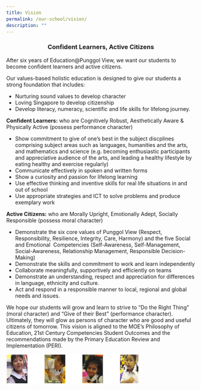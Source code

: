 ```yaml
---
title: Vision
permalink: /our-school/vision/
description: ""
---
```

<html>
<body>

<h3 style="text-align:center;">Confident Learners, Active Citizens</h3>

</body>
</html>

After six years of Education@Punggol View, we want our students to become confident learners and active citizens.

Our values-based holistic education is designed to give our students a strong foundation that includes:

*   Nurturing sound values to develop character
*   Loving Singapore to develop citizenship
*   Develop literacy, numeracy, scientific and life skills for lifelong journey.

**Confident Learners:** who are Cognitively Robust, Aesthetically Aware & Physically Active (possess performance character)  

*   Show commitment to give of one’s best in the subject discplines comprising subject areas such as languages, humanities and the arts, and mathematics and science (e.g. becoming enthusiastic participants and appreciative audience of the arts, and leading a healthy lifestyle by eating healthy and exercise regularly)
*   Communicate effectively in spoken and written forms
*   Show a curiosity and passion for lifelong learning
*   Use effective thinking and inventive skills for real life situations in and out of school
*   Use appropriate strategies and ICT to solve problems and produce exemplary work

  

**Active Citizens:** who are Morally Upright, Emotionally Adept, Socially Responsible (possess moral character)

*   Demonstrate the six core values of Punggol View (Respect, Responsibility, Resilience, Integrity, Care, Harmony) and the five Social and Emotional  Competencies (Self-Awareness, Self-Management, Social-Awareness, Relationship Management, Responsible Decision-Making)
*   Demonstrate the skills and commitment to work and learn independently
*   Collaborate meaningfully, supportively and efficiently on teams 
*   Demonstrate an understanding, respect and appreciation for differences in language, ethnicity and culture. 
*   Act and respond in a responsible manner to local, regional and global needs and issues. 


We hope our students will grow and learn to strive to “Do the Right Thing” (moral character) and “Give of their Best” (performance character). Ultimately, they will glow as persons of character who are good and useful citizens of tomorrow. This vision is aligned to the MOE’s Philosophy of Education, 21st Century Competencies Student Outcomes and the recommendations made by the Primary Education Review and Implementation (PERI).

<img src="/images/vision.png"  
style="width:70%">
